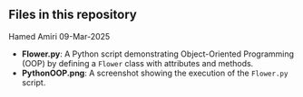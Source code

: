 ## Files in this repository

Hamed Amiri
09-Mar-2025

- **Flower.py**: A Python script demonstrating Object-Oriented Programming (OOP) by defining a `Flower` class with attributes and methods.
- **PythonOOP.png**: A screenshot showing the execution of the `Flower.py` script.
